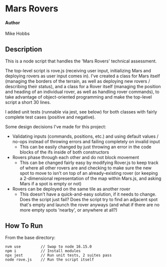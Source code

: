 # Mars Rovers

#### Author

Mike Hobbs

## Description

This is a node script that handles the 'Mars Rovers' technical assessment.

The top-level script is rove.js (receiving user input, initializing Mars and deploying rovers as user input comes in). I've created a class for Mars itself (managing the borders of the terrain, as well as deploying new rovers / describing their status), and a class for a Rover itself (managing the position and heading of an individual rover, as well as handling rover commands), to take advantage of object-oriented programming and make the top-level script a short 30 lines.

I added unit tests (runnable via jest, see below) for both classes with fairly complete test cases (positive and negative).

Some design decisions I've made for this project:
* Validating inputs (commands, positions, etc.) and using default values / no-ops instead of throwing errors and failing completely on invalid input
    * This can be easily changed by just throwing an error in the code blocks of the ifs inside of both constructors
* Rovers phase through each other and do not block movement
    * This can be changed fairly easy by modifying Rover.js to keep track of where all other rovers are and checking to make sure the new spot to move to isn't on top of an already-existing rover (or keeping a 2-dimensional representation of the map within Mars.js, and asking Mars if a spot is empty or not)
* Rovers can be deployed on the same tile as another rover
    * This doesn't have a quick-and-easy solution, if it needs to change. Does the script just fail? Does the script try to find an adjacent spot that's empty and launch the rover anyways (and what if there are no more empty spots 'nearby', or anywhere at all?) 

## How To Run

From the base directory:

    nvm use         // Swap to node 16.15.0
    npm i           // Install modules
    npx jest        // Run unit tests, 2 suites pass
    node rove.js    // Run the script itself
